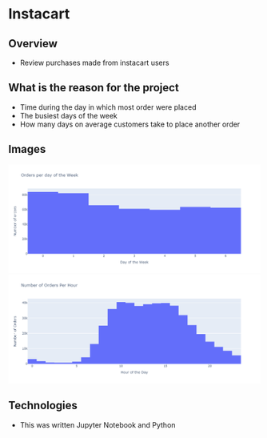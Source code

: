 # Instacart

## Overview
- Review purchases made from instacart users

## What is the reason for the project
- Time during the day in which most order were placed
- The busiest days of the week
- How many days on average customers take to place another order

## Images
![Image](Datasets/img/orders_per_day.PNG)
![Image](Datasets/img/orders_per_hour.PNG)

## Technologies
- This was written Jupyter Notebook and Python
